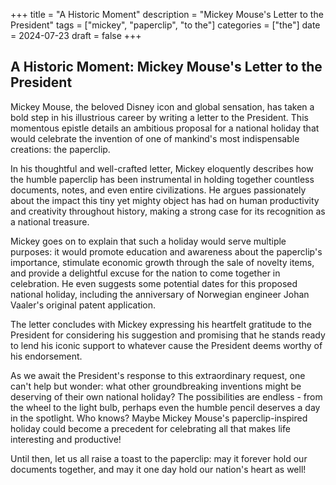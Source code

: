 +++
title = "A Historic Moment"
description = "Mickey Mouse's Letter to the President"
tags = ["mickey", "paperclip", "to the"]
categories = ["the"]
date = 2024-07-23
draft = false
+++

## A Historic Moment: Mickey Mouse's Letter to the President

Mickey Mouse, the beloved Disney icon and global sensation, has taken a bold step in his illustrious career by writing a letter to the President. This momentous epistle details an ambitious proposal for a national holiday that would celebrate the invention of one of mankind's most indispensable creations: the paperclip.

In his thoughtful and well-crafted letter, Mickey eloquently describes how the humble paperclip has been instrumental in holding together countless documents, notes, and even entire civilizations. He argues passionately about the impact this tiny yet mighty object has had on human productivity and creativity throughout history, making a strong case for its recognition as a national treasure.

Mickey goes on to explain that such a holiday would serve multiple purposes: it would promote education and awareness about the paperclip's importance, stimulate economic growth through the sale of novelty items, and provide a delightful excuse for the nation to come together in celebration. He even suggests some potential dates for this proposed national holiday, including the anniversary of Norwegian engineer Johan Vaaler's original patent application.

The letter concludes with Mickey expressing his heartfelt gratitude to the President for considering his suggestion and promising that he stands ready to lend his iconic support to whatever cause the President deems worthy of his endorsement.

As we await the President's response to this extraordinary request, one can't help but wonder: what other groundbreaking inventions might be deserving of their own national holiday? The possibilities are endless - from the wheel to the light bulb, perhaps even the humble pencil deserves a day in the spotlight. Who knows? Maybe Mickey Mouse's paperclip-inspired holiday could become a precedent for celebrating all that makes life interesting and productive!

Until then, let us all raise a toast to the paperclip: may it forever hold our documents together, and may it one day hold our nation's heart as well!